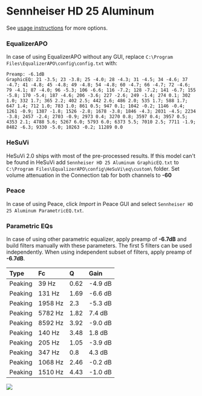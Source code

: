 # Sennheiser HD 25 Aluminum
See [usage instructions](https://github.com/jaakkopasanen/AutoEq#usage) for more options.

### EqualizerAPO
In case of using EqualizerAPO without any GUI, replace `C:\Program Files\EqualizerAPO\config\config.txt`
with:
```
Preamp: -6.1dB
GraphicEQ: 21 -3.5; 23 -3.8; 25 -4.0; 28 -4.3; 31 -4.5; 34 -4.6; 37 -4.7; 41 -4.8; 45 -4.8; 49 -4.8; 54 -4.8; 60 -4.7; 66 -4.7; 72 -4.6; 79 -4.1; 87 -4.0; 96 -5.3; 106 -6.6; 116 -7.2; 128 -7.2; 141 -6.7; 155 -5.8; 170 -5.4; 187 -4.6; 206 -3.6; 227 -2.6; 249 -1.4; 274 0.1; 302 1.0; 332 1.7; 365 2.2; 402 2.5; 442 2.6; 486 2.0; 535 1.7; 588 1.7; 647 1.4; 712 1.0; 783 1.0; 861 0.5; 947 0.1; 1042 -0.2; 1146 -0.4; 1261 -0.9; 1387 -1.8; 1526 -2.8; 1678 -3.8; 1846 -4.3; 2031 -4.5; 2234 -3.8; 2457 -2.4; 2703 -0.9; 2973 0.4; 3270 0.8; 3597 0.4; 3957 0.5; 4353 2.1; 4788 5.6; 5267 6.0; 5793 6.0; 6373 5.5; 7010 2.5; 7711 -1.9; 8482 -6.3; 9330 -5.0; 10263 -0.2; 11289 0.0
```

### HeSuVi
HeSuVi 2.0 ships with most of the pre-processed results. If this model can't be found in HeSuVi add
`Sennheiser HD 25 Aluminum GraphicEQ.txt` to `C:\Program Files\EqualizerAPO\config\HeSuVi\eq\custom\` folder.
Set volume attenuation in the Connection tab for both channels to **-60**

### Peace
In case of using Peace, click *Import* in Peace GUI and select `Sennheiser HD 25 Aluminum ParametricEQ.txt`.

### Parametric EQs
In case of using other parametric equalizer, apply preamp of **-6.7dB** and build filters manually
with these parameters. The first 5 filters can be used independently.
When using independent subset of filters, apply preamp of **-6.7dB**.

| Type    | Fc      |    Q | Gain    |
|:--------|:--------|:-----|:--------|
| Peaking | 39 Hz   | 0.62 | -4.9 dB |
| Peaking | 131 Hz  | 1.69 | -6.6 dB |
| Peaking | 1958 Hz | 2.3  | -5.3 dB |
| Peaking | 5782 Hz | 1.82 | 7.4 dB  |
| Peaking | 8592 Hz | 3.92 | -9.0 dB |
| Peaking | 140 Hz  | 3.48 | 1.8 dB  |
| Peaking | 205 Hz  | 1.05 | -3.9 dB |
| Peaking | 347 Hz  | 0.8  | 4.3 dB  |
| Peaking | 1068 Hz | 2.46 | -0.2 dB |
| Peaking | 1510 Hz | 4.43 | -1.0 dB |

![](https://raw.githubusercontent.com/jaakkopasanen/AutoEq/master/results/innerfidelity/sbaf-serious/Sennheiser%20HD%2025%20Aluminum/Sennheiser%20HD%2025%20Aluminum.png)